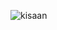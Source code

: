 ![kisaan](https://user-images.githubusercontent.com/77115883/221354927-387a9e9b-ebc3-4b24-9b00-51690a4e9af2.png)

